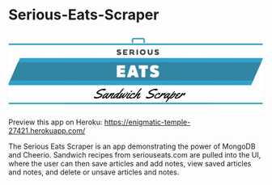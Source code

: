 # Serious-Eats-Scraper
![logo](https://raw.githubusercontent.com/tmiess/Serious-Eats-Scraper/master/logos/finalLogo5.jpg)

Preview this app on Heroku: https://enigmatic-temple-27421.herokuapp.com/

The Serious Eats Scraper is an app demonstrating the power of MongoDB and Cheerio. Sandwich recipes from seriouseats.com are pulled into the UI, where the user can then save articles and add notes, view saved articles and notes, and delete or unsave articles and notes.
